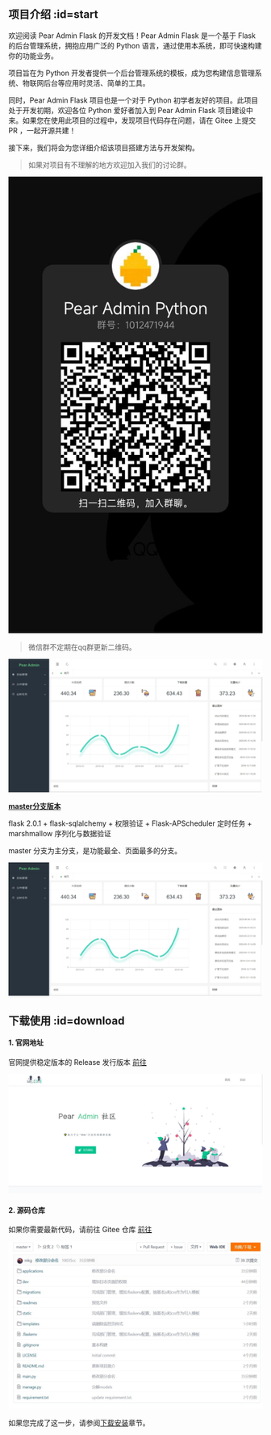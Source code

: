 ## 项目介绍  :id=start

欢迎阅读 Pear Admin Flask 的开发文档！Pear Admin Flask 是一个基于 Flask 的后台管理系统，拥抱应用广泛的 Python 语言，通过使用本系统，即可快速构建你的功能业务。

项目旨在为 Python 开发者提供一个后台管理系统的模板，成为您构建信息管理系统、物联网后台等应用时灵活、简单的工具。

同时，Pear Admin Flask 项目也是一个对于 Python 初学者友好的项目。此项目处于开发初期，欢迎各位 Python 爱好者加入到 Pear Admin Flask 项目建设中来。如果您在使用此项目的过程中，发现项目代码存在问题，请在 Gitee 上提交 PR ，一起开源共建！

接下来，我们将会为您详细介绍该项目搭建方法与开发架构。

> 如果对项目有不理解的地方欢迎加入我们的讨论群。

![QQ群](assets/qqgroup.jpg)

> 微信群不定期在qq群更新二维码。

![开始使用](assets/界面演示.jpeg)

**[master分支版本](https://gitee.com/pear-admin/pear-admin-flask/tree/master/)**

flask 2.0.1 +	flask-sqlalchemy + 权限验证 + Flask-APScheduler 定时任务 + marshmallow 序列化与数据验证

master 分支为主分支，是功能最全、页面最多的分支。

![开始使用](assets/界面演示.jpeg)

## 下载使用  :id=download


#### 1. 官网地址

官网提供稳定版本的 Release 发行版本 [前往](http://www.pearadmin.com)

![官方网址](assets/官网地址.jpg)

#### 2. 源码仓库

如果你需要最新代码，请前往 Gitee 仓库 [前往](https://gitee.com/pear-admin/pear-admin-flask)

![源码仓库](assets/源码仓库.jpg)


如果您完成了这一步，请参阅[下载安装](install.md)章节。

